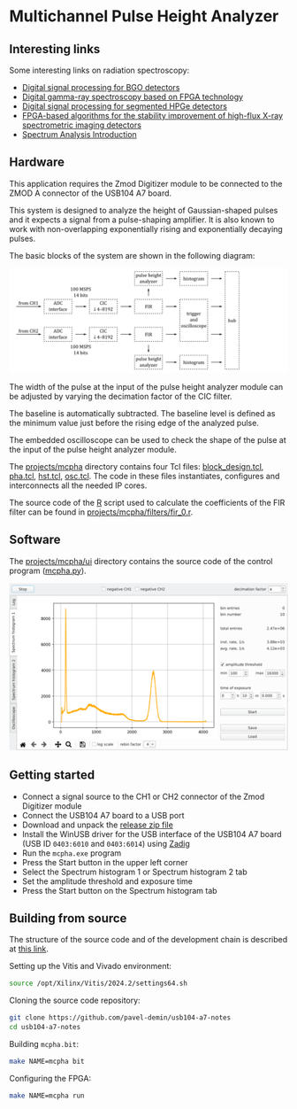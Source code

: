 # Multichannel Pulse Height Analyzer

## Interesting links

Some interesting links on radiation spectroscopy:

- [Digital signal processing for BGO detectors](<https://doi.org/10.1016/0168-9002(93)91105-V>)
- [Digital gamma-ray spectroscopy based on FPGA technology](<https://doi.org/10.1016/S0168-9002(01)01925-8>)
- [Digital signal processing for segmented HPGe detectors](https://archiv.ub.uni-heidelberg.de/volltextserver/4991)
- [FPGA-based algorithms for the stability improvement of high-flux X-ray spectrometric imaging detectors](https://tel.archives-ouvertes.fr/tel-02096235)
- [Spectrum Analysis Introduction](https://www.canberra.com/literature/fundamental-principles/pdf/Spectrum-Analysis.pdf)

## Hardware

This application requires the Zmod Digitizer module to be connected to the ZMOD A connector of the USB104 A7 board.

This system is designed to analyze the height of Gaussian-shaped pulses and it expects a signal from a pulse-shaping amplifier. It is also known to work with non-overlapping exponentially rising and exponentially decaying pulses.

The basic blocks of the system are shown in the following diagram:

![Multichannel Pulse Height Analyzer](/img/mcpha.png)

The width of the pulse at the input of the pulse height analyzer module can be adjusted by varying the decimation factor of the CIC filter.

The baseline is automatically subtracted. The baseline level is defined as the minimum value just before the rising edge of the analyzed pulse.

The embedded oscilloscope can be used to check the shape of the pulse at the input of the pulse height analyzer module.

The [projects/mcpha]($source$/projects/mcpha) directory contains four Tcl files: [block_design.tcl]($source$/projects/mcpha/block_design.tcl), [pha.tcl]($source$/projects/mcpha/pha.tcl), [hst.tcl]($source$/projects/mcpha/hst.tcl), [osc.tcl]($source$/projects/mcpha/osc.tcl). The code in these files instantiates, configures and interconnects all the needed IP cores.

The source code of the [R](https://www.r-project.org) script used to calculate the coefficients of the FIR filter can be found in [projects/mcpha/filters/fir_0.r]($source$/projects/mcpha/filters/fir_0.r).

## Software

The [projects/mcpha/ui]($source$/projects/mcpha/ui) directory contains the source code of the control program ([mcpha.py]($source$/projects/mcpha/ui/mcpha.py)).

![MCPHA control program](/img/mcpha-ui.png)

## Getting started

- Connect a signal source to the CH1 or CH2 connector of the Zmod Digitizer module
- Connect the USB104 A7 board to a USB port
- Download and unpack the [release zip file]($release_file$)
- Install the WinUSB driver for the USB interface of the USB104 A7 board (USB ID `0403:6010` and `0403:6014`) using [Zadig](https://zadig.akeo.ie)
- Run the `mcpha.exe` program
- Press the Start button in the upper left corner
- Select the Spectrum histogram 1 or Spectrum histogram 2 tab
- Set the amplitude threshold and exposure time
- Press the Start button on the Spectrum histogram tab

## Building from source

The structure of the source code and of the development chain is described at [this link](/led-blinker/).

Setting up the Vitis and Vivado environment:

```bash
source /opt/Xilinx/Vitis/2024.2/settings64.sh
```

Cloning the source code repository:

```bash
git clone https://github.com/pavel-demin/usb104-a7-notes
cd usb104-a7-notes
```

Building `mcpha.bit`:

```bash
make NAME=mcpha bit
```

Configuring the FPGA:

```bash
make NAME=mcpha run
```
